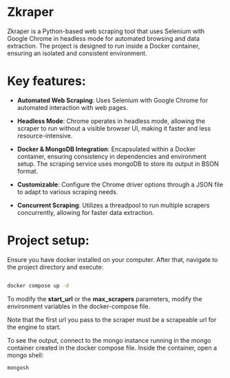 # Zkraper

Zkraper is a Python-based web scraping tool that uses Selenium with Google Chrome in headless mode for automated browsing and data extraction. The project is designed to run inside a Docker container, ensuring an isolated and consistent environment.

# Key features:

* **Automated Web Scraping**: Uses Selenium with Google Chrome for automated interaction with web pages.

* **Headless Mode**: Chrome operates in headless mode, allowing the scraper to run without a visible browser UI, making it faster and less resource-intensive.

* **Docker & MongoDB Integration**: Encapsulated within a Docker container, ensuring consistency in dependencies and environment setup. The scraping service uses mongoDB to store its output in BSON format.

* **Customizable**: Configure the Chrome driver options through a JSON file to adapt to various scraping needs.

* **Concurrent Scraping**: Utilizes a threadpool to run multiple scrapers concurrently, allowing for faster data extraction.


# Project setup:

Ensure you have docker installed on your computer. After that, navigate to the project directory and execute:
```bash

docker compose up -d

```

To modify the **start_url** or the **max_scrapers** parameters, modify the environment variables in the docker-compose file.

Note that the first url you pass to the scraper must be a scrapeable url for the engine to start.

To see the output, connect to the mongo instance running in the mongo container created in the docker compose file.
Inside the container, open a mongo shell:
```bash
mongosh
```